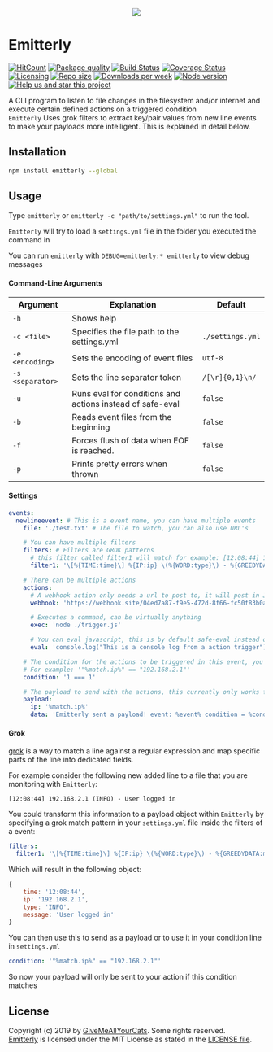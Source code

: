 <p align="center"><img src="https://i.imgur.com/q2fUNnM.png" /></p>

# Emitterly

[![HitCount](http://hits.dwyl.io/michaeldegroot/emitterly.svg)](http://hits.dwyl.io/michaeldegroot/emitterly)
[![Package quality](https://packagequality.com/shield/emitterly.svg)](https://packagequality.com/#?package=emitterly)
[![Build Status](https://travis-ci.org/michaeldegroot/Emitterly.png?branch=master)](https://travis-ci.org/michaeldegroot/Emitterly)
[![Coverage Status](https://coveralls.io/repos/github/michaeldegroot/Emitterly/badge.svg?branch=master)](https://coveralls.io/github/michaeldegroot/Emitterly?branch=master)
[![Licensing](https://img.shields.io/github/license/michaeldegroot/emitterly.svg)](https://raw.githubusercontent.com/michaeldegroot/Emitterly/master/LICENSE)
[![Repo size](https://img.shields.io/github/repo-size/michaeldegroot/emitterly.svg)](https://github.com/michaeldegroot/Emitterly)
[![Downloads per week](https://img.shields.io/npm/dw/emitterly.svg)](https://www.npmjs.com/package/emitterly)
[![Node version](https://img.shields.io/node/v/emitterly.svg)](https://www.npmjs.com/package/emitterly)
[![Help us and star this project](https://img.shields.io/github/stars/michaeldegroot/emitterly.svg?style=social)](https://github.com/michaeldegroot/Emitterly)

A CLI program to listen to file changes in the filesystem and/or internet and execute certain defined actions on a triggered condition<br>
`Emitterly` Uses grok filters to extract key/pair values from new line events to make your payloads more intelligent. This is explained in detail below.

## Installation

```bash
npm install emitterly --global
```

## Usage

Type `emitterly` or `emitterly -c "path/to/settings.yml"` to run the tool.

`Emitterly` will try to load a `settings.yml` file in the folder you executed the command in

You can run `emitterly` with `DEBUG=emitterly:* emitterly` to view debug messages

#### Command-Line Arguments

| Argument         | Explanation                                               | Default          |
| ---------------- | --------------------------------------------------------- | ---------------- |
| `-h`             | Shows help                                                |                  |
| `-c <file>`      | Specifies the file path to the settings.yml               | `./settings.yml` |
| `-e <encoding>`  | Sets the encoding of event files                          | `utf-8`          |
| `-s <separator>` | Sets the line separator token                             | `/[\r]{0,1}\n/`  |
| `-u`             | Runs eval for conditions and actions instead of safe-eval | `false`          |
| `-b`             | Reads event files from the beginning                      | `false`          |
| `-f`             | Forces flush of data when EOF is reached.                 | `false`          |
| `-p`             | Prints pretty errors when thrown                          | `false`          |

#### Settings

```yaml
events:
  newlineevent: # This is a event name, you can have multiple events
    file: './test.txt' # The file to watch, you can also use URL's

    # You can have multiple filters
    filters: # Filters are GROK patterns
      # this filter called filter1 will match for example: [12:08:44] 192.168.2.1 (INFO) - User logged in
      filter1: '\[%{TIME:time}\] %{IP:ip} \(%{WORD:type}\) - %{GREEDYDATA:message}'

    # There can be multiple actions
    actions:
      # A webhook action only needs a url to post to, it will post in JSON format
      webhook: 'https://webhook.site/04ed7a87-f9e5-472d-8f66-fc50f83b0a67'

      # Executes a command, can be virtually anything
      exec: 'node ./trigger.js'

      # You can eval javascript, this is by default safe-eval instead of eval
      eval: 'console.log("This is a console log from a action trigger")'

    # The condition for the actions to be triggered in this event, you can use variables from the event class itself
    # For example: '"%match.ip%" == "192.168.2.1"'
    condition: '1 === 1'

    # The payload to send with the actions, this currently only works for the webhook action
    payload:
      ip: '%match.ip%'
      data: 'Emitterly sent a payload! event: %event% condition = %condition% here is a customstring'
```

#### Grok

[grok](https://github.com/elastic/logstash/blob/v1.4.2/patterns/grok-patterns) is a way to match a line against a regular expression and map specific parts of the line into dedicated fields.

For example consider the following new added line to a file that you are monitoring with `Emitterly`:

```
[12:08:44] 192.168.2.1 (INFO) - User logged in
```

You could transform this information to a payload object within `Emitterly` by specifying a grok match pattern in your `settings.yml` file inside the filters of a event:

```yaml
filters:
  filter1: '\[%{TIME:time}\] %{IP:ip} \(%{WORD:type}\) - %{GREEDYDATA:message}'
```

Which will result in the following object:

```js
{
    time: '12:08:44',
    ip: '192.168.2.1',
    type: 'INFO',
    message: 'User logged in'
}
```

You can then use this to send as a payload or to use it in your condition line in `settings.yml`

```yaml
condition: '"%match.ip%" == "192.168.2.1"'
```

So now your payload will only be sent to your action if this condition matches

## License

Copyright (c) 2019 by [GiveMeAllYourCats](https://github.com/michaeldegroot). Some rights reserved.<br>
[Emitterly](https://github.com/michaeldegroot/emitterly) is licensed under the MIT License as stated in the [LICENSE file](https://github.com/michaeldegroot/Emitterly/blob/master/LICENSE).

